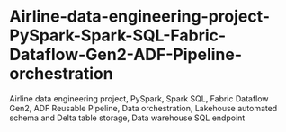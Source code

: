 # Airline-data-engineering-project-PySpark-Spark-SQL-Fabric-Dataflow-Gen2-ADF-Pipeline-orchestration
Airline data engineering project, PySpark, Spark SQL, Fabric Dataflow Gen2, ADF Reusable Pipeline, Data orchestration, Lakehouse automated schema and Delta table storage, Data warehouse SQL endpoint 

